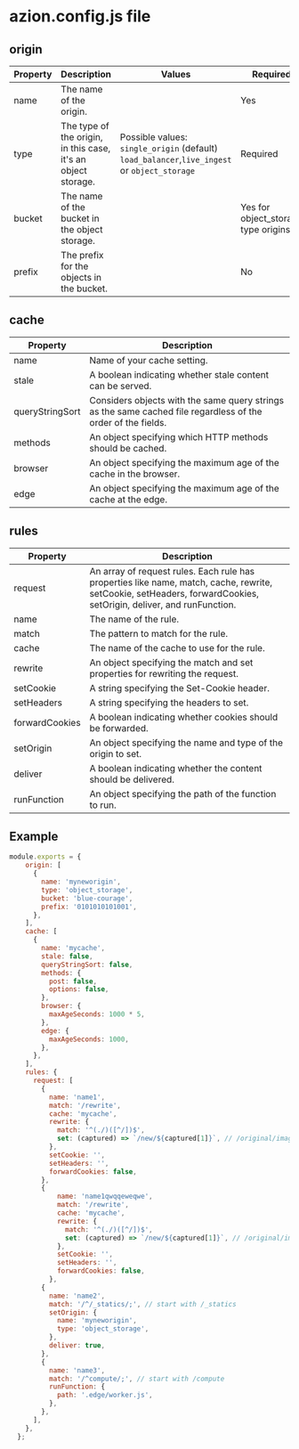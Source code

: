 
# azion.config.js file

## origin

| Property | Description | Values | Required |
| --- | --- | - | - |
| name | The name of the origin. |  | Yes |
| type | The type of the origin, in this case, it's an object storage.  |  Possible values: `single_origin` (default)` load_balancer`,`live_ingest` or `object_storage` | Required |
| bucket | The name of the bucket in the object storage. |  | Yes for object_storage type origins. |
| prefix | The prefix for the objects in the bucket. |   | No |

## cache

| Property | Description |
| --- | --- |
| name | Name of your cache setting. |
| stale | A boolean indicating whether stale content can be served. |
| queryStringSort | Considers objects with the same query strings as the same cached file regardless of the order of the fields. |
| methods | An object specifying which HTTP methods should be cached. |
| browser | An object specifying the maximum age of the cache in the browser. |
| edge | An object specifying the maximum age of the cache at the edge. |

## rules

| Property | Description |
| --- | --- |
| request | An array of request rules. Each rule has properties like name, match, cache, rewrite, setCookie, setHeaders, forwardCookies, setOrigin, deliver, and runFunction. |
| name | The name of the rule. |
| match | The pattern to match for the rule. |
| cache | The name of the cache to use for the rule. |
| rewrite | An object specifying the match and set properties for rewriting the request. |
| setCookie | A string specifying the Set-Cookie header. |
| setHeaders | A string specifying the headers to set. |
| forwardCookies | A boolean indicating whether cookies should be forwarded. |
| setOrigin | An object specifying the name and type of the origin to set. |
| deliver | A boolean indicating whether the content should be delivered. |
| runFunction | An object specifying the path of the function to run. |

## Example

```js 
module.exports = {
    origin: [
      {
        name: 'myneworigin',
        type: 'object_storage',
        bucket: 'blue-courage',
        prefix: '0101010101001',
      },
    ],
    cache: [
      {
        name: 'mycache',
        stale: false,
        queryStringSort: false,
        methods: {
          post: false,
          options: false,
        },
        browser: {
          maxAgeSeconds: 1000 * 5,
        },
        edge: {
          maxAgeSeconds: 1000,
        },
      },
    ],
    rules: {
      request: [
        {
          name: 'name1',
          match: '/rewrite',
          cache: 'mycache',
          rewrite: {
            match: '^(./)([^/])$',
            set: (captured) => `/new/${captured[1]}`, // /original/image.jpg -> /new/image.jpg
          },
          setCookie: '',
          setHeaders: '',
          forwardCookies: false,
        },
        {
            name: 'name1qwqqeweqwe',
            match: '/rewrite',
            cache: 'mycache',
            rewrite: {
              match: '^(./)([^/])$',
              set: (captured) => `/new/${captured[1]}`, // /original/image.jpg -> /new/image.jpg
            },
            setCookie: '',
            setHeaders: '',
            forwardCookies: false,
          },
        {
          name: 'name2',
          match: '/^/_statics/;', // start with /_statics
          setOrigin: {
            name: 'myneworigin',
            type: 'object_storage',
          },
          deliver: true,
        },
        {
          name: 'name3',
          match: '/^compute/;', // start with /compute
          runFunction: {
            path: '.edge/worker.js',
          },
        },
      ],
    },
  };
```